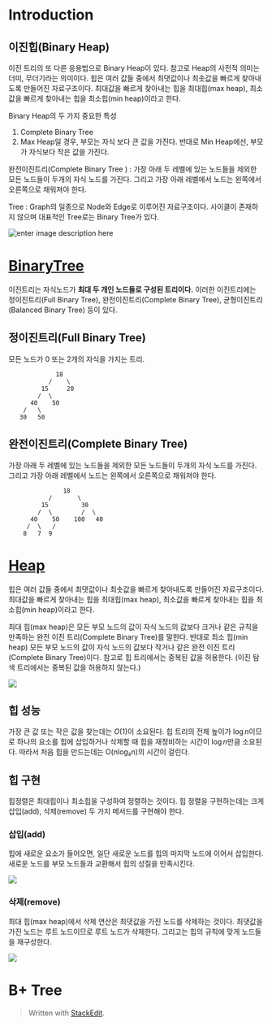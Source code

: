 # Introduction

## 이진힙(Binary Heap)

이진 트리의 또 다른 응용법으로 Binary Heap이 있다. 참고로 Heap의 사전적 의미는 더미, 무더기라는 의미이다. 힙은 여러 값들 중에서 최댓값이나 최솟값을 빠르게 찾아내도록 만들어진 자료구조이다. 최대값을 빠르게 찾아내는 힙을 최대힙(max heap), 최소값을 빠르게 찾아내는 힙을 최소힙(min heap)이라고 한다.

Binary Heap의 두 가지 중요한 특성
1. Complete Binary Tree 
3. Max Heap일 경우, 부모는 자식 보다 큰 값을 가진다. 반대로 Min Heap에선, 부모가 자식보다 작은 값을 가진다. 

완전이진트리(Complete Binary Tree ) 
: 가장 아래 두 레벨에 있는 노드들을 제외한 모든 노드들이 두개의 자식 노드를 가진다. 그리고 가장 아래 레벨에서 노드는 왼쪽에서 오른쪽으로  채워져야 한다. 

Tree
: Graph의 일종으로 Node와 Edge로 이루어진 자료구조이다. 사이클이 존재하지 않으며 대표적인 Tree로는 Binary Tree가 있다.

 

![enter image description here](https://i.imgur.com/6UeCp8t.png)

# [BinaryTree](https://ratsgo.github.io/data%20structure&algorithm/2017/10/21/tree/)

이진트리는 자식노드가 **최대 두 개인 노드들로 구성된 트리이다.** 이러한 이진트리에는 정이진트리(Full Binary Tree), 완전이진트리(Complete Binary Tree), 균형이진트리(Balanced Binary Tree) 등이 있다.

## 정이진트리(Full Binary Tree)
모든 노드가 0 또는 2개의 자식을 가지는 트리. 
```      
             18
           /    \   
         15     20    
        /  \       
      40    50   
    /   \
   30   50
 ```

## 완전이진트리(Complete Binary Tree)
가장 아래 두 레벨에 있는 노드들을 제외한 모든 노드들이 두개의 자식 노드를 가진다. 그리고 가장 아래 레벨에서 노드는 왼쪽에서 오른쪽으로  채워져야 한다. 
``` 
               18
           /       \  
         15         30  
        /  \        /  \
      40    50    100   40
     /  \   /
    8   7  9
```


# [Heap](https://gmlwjd9405.github.io/2018/05/10/algorithm-heap-sort.html)

힙은 여러 값들 중에서 최댓값이나 최솟값을 빠르게 찾아내도록 만들어진 자료구조이다. 최대값을 빠르게 찾아내는 힙을 최대힙(max heap), 최소값을 빠르게 찾아내는 힙을 최소힙(min heap)이라고 한다.
 
최대 힙(max heap)은 모든 부모 노드의 값이 자식 노드의 값보다 크거나 같은 규칙을 만족하는 완전 이진 트리(Complete Binary Tree)를 말한다. 반대로 최소 힙(min heap) 모든 부모 노드의 값이 자식 노드의 값보다 작거나 같은 완전 이진 트리(Complete Binary Tree)이다. 참고로 힙 트리에서는 중복된 값을 허용한다. (이진 탐색 트리에서는 중복된 값을 허용하지 않는다.)

![](https://gmlwjd9405.github.io/images/data-structure-heap/types-of-heap.png)

## 힙 성능
가장 큰 값 또는 작은 값을 찾는데는 $O(1)$이 소요된다. 힙 트리의 전체 높이가 $\log{n}$이므로 하나의 요소를 힙에 삽입하거나 삭제할 때 힙을 재정비하는 시간이 $\log{n}$만큼 소요된다. 따라서 처음 힙을 만드는데는 O(nlog₂n)의 시간이 걸린다.

## 힙 구현

힙정렬은 최대힙이나 최소힙을 구성하여 정렬하는 것이다. 힙 정렬을 구현하는데는 크게 삽입(add), 삭제(remove) 두 가지 메서드를 구현해야 한다. 

### 삽입(add)
힙에 새로운 요소가 들어오면, 일단 새로운 노드를 힙의 마지막 노드에 이어서 삽입한다.
새로운 노드를 부모 노드들과 교환해서 힙의 성질을 만족시킨다.

![](https://gmlwjd9405.github.io/images/data-structure-heap/maxheap-insertion.png)

### 삭제(remove)

최대 힙(max heap)에서 삭제 연산은 최댓값을 가진 노드를 삭제하는 것이다. 최댓값을 가진 노드는 루트 노드이므로 루트 노드가 삭제한다. 그리고는 힙의 규칙에 맞게 노드들을 재구성한다.

![](https://gmlwjd9405.github.io/images/data-structure-heap/maxheap-delete.png)

# B+ Tree



> Written with [StackEdit](https://stackedit.io/).
<!--stackedit_data:
eyJoaXN0b3J5IjpbLTE4MDc4NTgzNjMsMTM4MDg2MzcwOF19
-->
